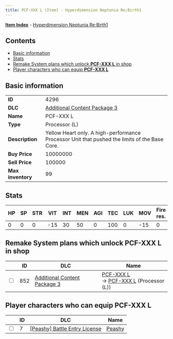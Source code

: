 ```yaml
---
title: PCF-XXX L (Item) - Hyperdimension Neptunia Re;Birth1
---
```


[**Item Index**](/neptunia/rb1/item/index.html) - [Hyperdimension Neptunia Re;Birth1](/neptunia/rb1)

## Contents

- [Basic information](#basic-information)
- [Stats](#stats)
- [Remake System plans which unlock **PCF-XXX L** in shop](#remake-system-plans-which-unlock-pcf-xxx-l-in-shop)
- [Player characters who can equip **PCF-XXX L**](#player-characters-who-can-equip-pcf-xxx-l)
## Basic information

|   |   |
| -- | -- |
| **ID** | 4296 |
| **DLC** | [Additional Content Package 3](/neptunia/rb1/dlc/12-pack3.html) |
| **Name** | PCF-XXX L |
| **Type** | Processor (L) |
| **Description** | Yellow Heart only. A high-performance Processor Unit that pushed the limits of the Base Core. |
| **Buy Price** | 10000000 |
| **Sell Price** | 100000 |
| **Max inventory** | 99 |


## Stats

| HP | SP | STR | VIT | INT | MEN | AGI | TEC | LUK | MOV | Fire res. | Ice res. | Wind res. | Lightning res. |
| -- | -- | --- | --- | --- | --- | --- | --- | --- | --- | --------- | -------- | --------- | -------------- |
| 0 | 0 | 0 | -15 | 30 | 50 | 0 | 100 | 0 | -15 | 0 | 0 | 0 | 0 |


## Remake System plans which unlock **PCF-XXX L** in shop

|    | ID | DLC | Name |
| -- | -- | --- | ---- |
| <input type="checkbox" id="rb1-remake-12-852" class="trackbox" /> | 852 | [Additional Content Package 3](/neptunia/rb1/dlc/12-pack3.html) | [PCF-XXX L](/neptunia/rb1/remake/12-852-pcf-xxx-l.html)<br /> → [PCF-XXX L](/neptunia/rb1/item/12-4296-pcf-xxx-l.html) (Processor (L)) |


## Player characters who can equip **PCF-XXX L**

|    | ID | DLC | Name |
| -- | -- | --- | ---- |
| <input type="checkbox" id="rb1-player-8-7" class="trackbox" /> | 7 | [[Peashy] Battle Entry License](/neptunia/rb1/dlc/8-peashy.html) | [Peashy](/neptunia/rb1/player/8-7-peashy.html) |
